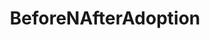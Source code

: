 ---
title: BeforeNAfterAdoption
crosslinks:
- u_imguralbumbot
- youtubefactsbot
- tmsbmeta
- aww
- youtubot
- OldManDog
- bettafish
- teefies
- PuppySmiles
- botwatch
- sploot
- AskReddit
- blackcats
- pics
- awwakeup
- pitbulls
- toofers
- Chihuahua
- cats
- rarepuppers
---